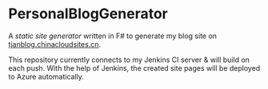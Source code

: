 # PersonalBlogGenerator

A *static site generator* written in F# to generate my blog site on [tjanblog.chinacloudsites.cn](http://tjanblog.chinacloudsites.cn).

This repository currently connects to my Jenkins CI server & will build on each push. With the help of
Jenkins, the created site pages will be deployed to Azure automatically.
